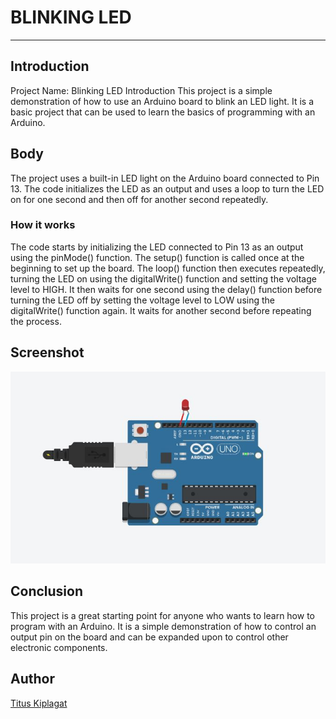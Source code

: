 # BLINKING LED
***

## Introduction
Project Name: Blinking LED
Introduction
This project is a simple demonstration of how to use an Arduino board to blink an LED light. It is a basic project that can be used to learn the basics of programming with an Arduino.

## Body
The project uses a built-in LED light on the Arduino board connected to Pin 13. The code initializes the LED as an output and uses a loop to turn the LED on for one second and then off for another second repeatedly.

### How it works
The code starts by initializing the LED connected to Pin 13 as an output using the pinMode() function. The setup() function is called once at the beginning to set up the board. The loop() function then executes repeatedly, turning the LED on using the digitalWrite() function and setting the voltage level to HIGH. It then waits for one second using the delay() function before turning the LED off by setting the voltage level to LOW using the digitalWrite() function again. It waits for another second before repeating the process.
## Screenshot
![Blinking LED ScreenShot](Light.JPG)

## Conclusion
This project is a great starting point for anyone who wants to learn how to program with an Arduino. It is a simple demonstration of how to control an output pin on the board and can be expanded upon to control other electronic components.
## Author
[Titus Kiplagat](https://www.linkedin.com/in/titus-kiplagat-5146ba210/)